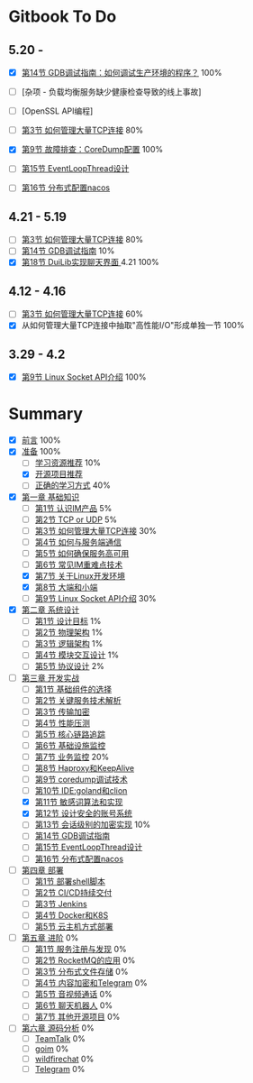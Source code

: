 # Gitbook To Do

## 5.20 - 

- [x] [第14节 GDB调试指南：如何调试生产环境的程序？](../chapter4/14-dubug-with-gdb.md) 100%
- [ ] [杂项 - 负载均衡服务缺少健康检查导致的线上事故]
- [ ] [OpenSSL API编程]

- [ ] [第3节 如何管理大量TCP连接](chapter2/3-tcp-manager.md) 80%
- [x] [第9节 故障排查：CoreDump配置](../chapter4/9-coredump.md) 100%
- [ ] [第15节 EventLoopThread设计](chapter4/15-event-loop-thread.md)
- [ ] [第16节 分布式配置nacos](chapter4/16-distributed-config-in-nacos.md)


## 4.21 - 5.19

- [ ] [第3节 如何管理大量TCP连接](chapter2/3-tcp-manager.md) 80%
- [ ] [第14节 GDB调试指南](chapter4/14-dubug-with-gdb.md) 10%
- [x] [第18节 DuiLib实现聊天界面 ](chapter4/18-ui-duilib-implement.md) 4.21 100%

## 4.12 - 4.16

- [ ] [第3节 如何管理大量TCP连接](chapter2/3-tcp-manager.md) 60%
- [x] 从如何管理大量TCP连接中抽取"高性能I/O"形成单独一节 100%

## 3.29 - 4.2

- [x] [第9节 Linux Socket API介绍](chapter2/9-linux-socket-api-intro.md) 100%


# Summary

* [x] [前言](README.md) 100%
* [x] [准备](chapter1/README.md) 100%
    * [ ] [学习资源推荐](chapter1/book.md) 10%
    * [x] [开源项目推荐](chapter1/sourceproject.md)
    * [ ] [正确的学习方式](chapter1/study-roadmap.md) 40%
* [x] [第一章 基础知识](chapter2/README.md)
    * [ ] [第1节 认识IM产品](chapter2/1-im-introduce.md) 5%
    * [ ] [第2节 TCP or UDP](chapter2/2-tcp-or-udp.md) 5%
    * [ ] [第3节 如何管理大量TCP连接](chapter2/3-tcp-manager.md) 30%
    * [ ] [第4节 如何与服务端通信](chapter2/4-protocol.md)
    * [ ] [第5节 如何确保服务高可用](chapter2/5-high-availability.md)
    * [ ] [第6节 常见IM重难点技术](chapter2/6-difficult-technology.md)
    * [x] [第7节 关于Linux开发环境](chapter2/7-linux-develop-environment.md)
    * [x] [第8节 大端和小端](chapter2/8-endian.md)
    * [ ] [第9节 Linux Socket API介绍](chapter2/9-linux-socket-api-intro.md) 30%
* [x] [第二章 系统设计](chapter3/README.md)
    * [ ] [第1节 设计目标](chapter3/1-design-object.md) 1%
    * [ ] [第2节 物理架构](chapter3/2-physical-architecture.md) 1%
    * [ ] [第3节 逻辑架构](chapter3/3-logic-architecture.md) 1%
    * [ ] [第4节 模块交互设计](chapter3/4-module-sequence.md) 1%
    * [ ] [第5节 协议设计](chapter3/5-protocol-design.md) 2%
* [ ] [第三章 开发实战](chapter4/README.md)
    * [ ] [第1节 基础组件的选择](chapter4/1-base-libraries.md)
    * [ ] [第2节 关键服务技术解析](chapter4/2-base-service-techology.md)
    * [ ] [第3节 传输加密](chapter4/3-transport-security.md)
    * [ ] [第4节 性能压测](chapter4/4-performance-test.md)
    * [ ] [第5节 核心链路追踪](chapter4/5-key-link-tracking.md)
    * [ ] [第6节 基础设施监控](chapter4/6-zookeeper.md)
    * [ ] [第7节 业务监控](chapter4/7-promethus-and-granfana.md) 20%
    * [ ] [第8节 Haproxy和KeepAlive](chapter4/8-haproxy-and-keepalive.md)
    * [ ] [第9节 coredump调试技术](chapter4/9-coredump.md)
    * [ ] [第10节 IDE:goland和clion](chapter4/10-goland-and-clion.md)
    * [x] [第11节 敏感词算法和实现](chapter4/11-trie.md)
    * [x] [第12节 设计安全的账号系统](chapter4/12-salted-password-hashing.md)
    * [ ] [第13节 会话级别的加密实现](chapter4/13-secret-chat-encryption.md) 10%
    * [ ] [第14节 GDB调试指南](chapter4/14-dubug-with-gdb.md)
    * [ ] [第15节 EventLoopThread设计](chapter4/15-event-loop-thread.md)
    * [ ] [第16节 分布式配置nacos](chapter4/16-distributed-config-in-nacos.md)
* [ ] [第四章 部署](chapter5/README.md)
    * [ ] [第1节 部署shell脚本](chapter5/1-setup-shell.md)
    * [ ] [第2节 CI/CD持续交付](chapter5/2-cicd-devops.md)
    * [ ] [第3节 Jenkins](chapter5/3-jenkins.md)
    * [ ] [第4节 Docker和K8S](chapter5/4-docker-and-k8s.md)
    * [ ] [第5节 云主机方式部署](chapter5/5-run-in-cloud.md)
* [ ] [第五章 进阶](chapter6/README.md) 0%
    * [ ] [第1节 服务注册与发现](chapter6/1-service-discovery.md)  0%
    * [ ] [第2节 RocketMQ的应用](chapter6/2-rocketmq.md)  0%
    * [ ] [第3节 分布式文件存储](chapter6/3-minio-and-fastdfs.md)  0%
    * [ ] [第4节 内容加密和Telegram](chapter6/4-telegram.md)  0%
    * [ ] [第5节 音视频通话](chapter6/5-rtc.md)  0%
    * [ ] [第6节 聊天机器人](chapter6/6-faq-robot.md)  0%
    * [ ] [第7节 其他开源项目](chapter6/7-opensource-im.md)  0%
* [ ] [第六章 源码分析](chapter7/README.md) 0%
    * [ ] [TeamTalk](chapter7/teamtalk.md) 0%
    * [ ] [goim](chapter7/teamtalk.md) 0%
    * [ ] [wildfirechat](chapter7/teamtalk.md) 0%
    * [ ] [Telegram](chapter7/teamtalk.md) 0%